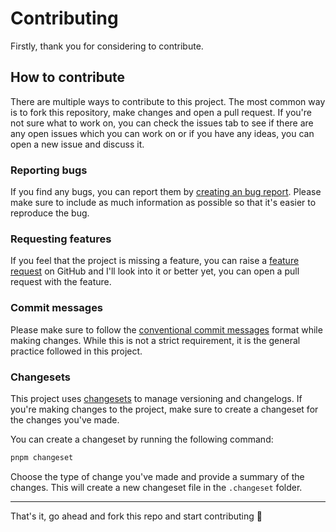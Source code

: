# Contributing

Firstly, thank you for considering to contribute.

## How to contribute

There are multiple ways to contribute to this project. The most common way is to fork this repository, make changes and open a pull request. If you're not sure what to work on, you can check the issues tab to see if there are any open issues which you can work on or if you have any ideas, you can open a new issue and discuss it.

### Reporting bugs

If you find any bugs, you can report them by [creating an bug report](https://github.com/samuelperezcode/practice-cli/issues/new?template=bug_report.yml). Please make sure to include as much information as possible so that it's easier to reproduce the bug.

### Requesting features

If you feel that the project is missing a feature, you can raise a [feature request](https://github.com/samuelperezcode/practice-cli/issues/new?template=feature_request.yml) on GitHub and I'll look into it or better yet, you can open a pull request with the feature.

### Commit messages

Please make sure to follow the [conventional commit messages](https://www.conventionalcommits.org/en/v1.0.0/) format while making changes. While this is not a strict requirement, it is the general practice followed in this project.

### Changesets

This project uses [changesets](https://github.com/changesets/changesets) to manage versioning and changelogs. If you're making changes to the project, make sure to create a changeset for the changes you've made.

You can create a changeset by running the following command:

```bash
pnpm changeset
```

Choose the type of change you've made and provide a summary of the changes. This will create a new changeset file in the `.changeset` folder.

---

That's it, go ahead and fork this repo and start contributing 🍻